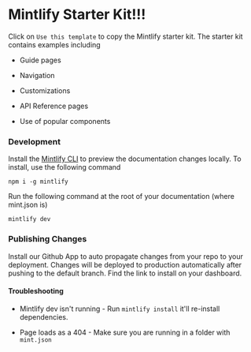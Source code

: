# Mintlify Starter Kit!!!

Click on `Use this template` to copy the Mintlify starter kit. The starter kit contains examples including

* Guide pages

* Navigation

* Customizations

* API Reference pages

* Use of popular components

### Development

Install the [Mintlify CLI](https://www.npmjs.com/package/mintlify) to preview the documentation changes locally. To install, use the following command

```
npm i -g mintlify
```

Run the following command at the root of your documentation (where mint.json is)

```
mintlify dev
```

### Publishing Changes

Install our Github App to auto propagate changes from your repo to your deployment. Changes will be deployed to production automatically after pushing to the default branch. Find the link to install on your dashboard.

#### Troubleshooting

* Mintlify dev isn't running - Run `mintlify install` it'll re-install dependencies.

* Page loads as a 404 - Make sure you are running in a folder with `mint.json`